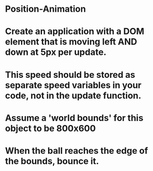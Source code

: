 # Position-Animation
# Create an application with a DOM element that is moving left AND down at 5px per update. 
# This speed should be stored as separate speed variables in your code, not in the update function.
# Assume a 'world bounds' for this object to be 800x600
# When the ball reaches the edge of the bounds, bounce it. 

